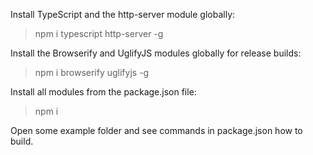 Install TypeScript and the http-server module globally:

> npm i typescript http-server -g

Install the Browserify and UglifyJS modules globally for release builds:

> npm i browserify uglifyjs -g

Install all modules from the package.json file:

> npm i

Open some example folder and see commands in package.json how to build.
